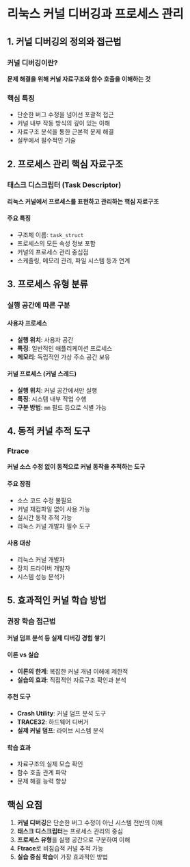 # 리눅스 커널 디버깅과 프로세스 관리

## 1. 커널 디버깅의 정의와 접근법

### 커널 디버깅이란?
**문제 해결을 위해 커널 자료구조와 함수 호출을 이해하는 것**

### 핵심 특징
- 단순한 버그 수정을 넘어선 포괄적 접근
- 커널 내부 작동 방식의 깊이 있는 이해
- 자료구조 분석을 통한 근본적 문제 해결
- 실무에서 필수적인 기술

## 2. 프로세스 관리 핵심 자료구조

### 태스크 디스크립터 (Task Descriptor)
**리눅스 커널에서 프로세스를 표현하고 관리하는 핵심 자료구조**

#### 주요 특징
- 구조체 이름: `task_struct`
- 프로세스의 모든 속성 정보 포함
- 커널의 프로세스 관리 중심점
- 스케줄링, 메모리 관리, 파일 시스템 등과 연계

## 3. 프로세스 유형 분류

### 실행 공간에 따른 구분

#### 사용자 프로세스
- **실행 위치**: 사용자 공간
- **특징**: 일반적인 애플리케이션 프로세스
- **메모리**: 독립적인 가상 주소 공간 보유

#### 커널 프로세스 (커널 스레드)
- **실행 위치**: 커널 공간에서만 실행
- **특징**: 시스템 내부 작업 수행
- **구분 방법**: `mm` 필드 등으로 식별 가능

## 4. 동적 커널 추적 도구

### Ftrace
**커널 소스 수정 없이 동적으로 커널 동작을 추적하는 도구**

#### 주요 장점
- 소스 코드 수정 불필요
- 커널 재컴파일 없이 사용 가능
- 실시간 동작 추적 가능
- 리눅스 커널 개발자 필수 도구

#### 사용 대상
- 리눅스 커널 개발자
- 장치 드라이버 개발자
- 시스템 성능 분석가

## 5. 효과적인 커널 학습 방법

### 권장 학습 접근법
**커널 덤프 분석 등 실제 디버깅 경험 쌓기**

#### 이론 vs 실습
- **이론의 한계**: 복잡한 커널 개념 이해에 제한적
- **실습의 효과**: 직접적인 자료구조 확인과 분석

#### 추천 도구
- **Crash Utility**: 커널 덤프 분석 도구
- **TRACE32**: 하드웨어 디버거
- **실제 커널 덤프**: 라이브 시스템 분석

#### 학습 효과
- 자료구조의 실제 모습 확인
- 함수 호출 관계 파악
- 문제 해결 능력 향상

## 핵심 요점

1. **커널 디버깅**은 단순한 버그 수정이 아닌 시스템 전반의 이해
2. **태스크 디스크립터**는 프로세스 관리의 중심
3. **프로세스 유형**을 실행 공간으로 구분하여 이해
4. **Ftrace**로 비침습적 커널 추적 가능
5. **실습 중심 학습**이 가장 효과적인 방법